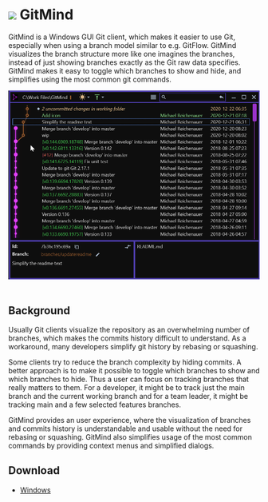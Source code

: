 # <img src="GitMind/MainWindowViews/Application.ico" width="20"> GitMind  
GitMind is a Windows GUI Git client, which makes it easier to use Git, especially when using a branch model similar to e.g. GitFlow. GitMind visualizes the branch structure more like one imagines the branches, instead of just showing branches exactly as the Git raw data specifies. GitMind makes it easy to toggle which branches to show and hide, and simplifies using the most common git commands.

<img src="Media/branches.gif">
<br/><br/>

## Background
Usually Git clients visualize the repository as an overwhelming number of branches, which makes the commits history difficult to understand. As a workaround, many developers simplify git history by rebasing or squashing.

Some clients try to reduce the branch complexity by hiding commits. A better approach is to make it possible to toggle which branches to show and which branches to hide. Thus a user can focus on tracking branches that really matters to them. For a developer, it might be to track just the main branch and the current working branch and for a team leader, it might be tracking main and a few selected features branches.

GitMind provides an user experience, where the visualization of branches and commits history is understandable and usable without the need for rebasing or squashing. GitMind also simplifies usage of the most common commands by providing context menus and simplified dialogs.

## Download
* [Windows](https://github.com/michael-reichenauer/GitMind/releases) 